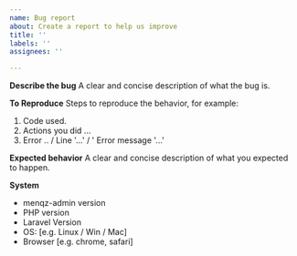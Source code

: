 ```yaml
---
name: Bug report
about: Create a report to help us improve
title: ''
labels: ''
assignees: ''

---
```


**Describe the bug**
A clear and concise description of what the bug is. 

**To Reproduce**
Steps to reproduce the behavior, for example:
1. Code used.
2. Actions you did ...
3. Error .. / Line '...' / ' Error message '...'

**Expected behavior**
A clear and concise description of what you expected to happen.

**System**
 - menqz-admin version 
 - PHP version
 - Laravel Version
 - OS: [e.g. Linux / Win / Mac]
 - Browser [e.g. chrome, safari]
